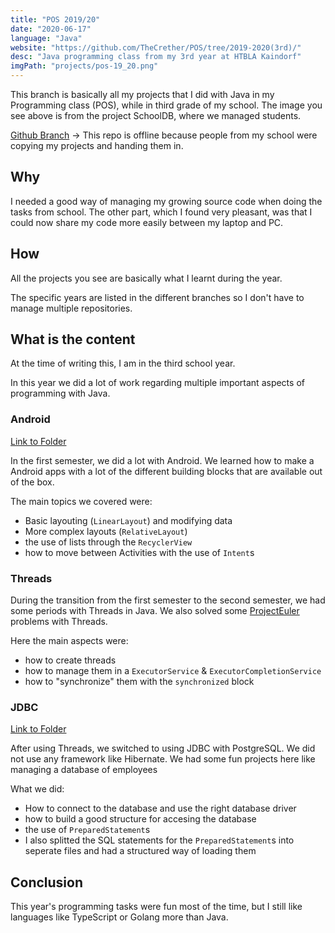 ```yaml
---
title: "POS 2019/20"
date: "2020-06-17"
language: "Java"
website: "https://github.com/TheCrether/POS/tree/2019-2020(3rd)/"
desc: "Java programming class from my 3rd year at HTBLA Kaindorf"
imgPath: "projects/pos-19_20.png"
---
```


This branch is basically all my projects that I did with Java in my Programming class (POS), while in third grade of my school.
The image you see above is from the project SchoolDB, where we managed students.

[Github Branch][1] -> This repo is offline because people from my school were copying my projects and handing them in.

## Why

I needed a good way of managing my growing source code when doing the tasks from school.
The other part, which I found very pleasant, was that I could now share my code more easily between my laptop and PC.

## How

All the projects you see are basically what I learnt during the year.

The specific years are listed in the different branches so I don't have to manage multiple repositories.

## What is the content

At the time of writing this, I am in the third school year.

In this year we did a lot of work regarding multiple important aspects of programming with Java.

### Android

[Link to Folder][2]

In the first semester, we did a lot with Android.
We learned how to make a Android apps with a lot of the different building blocks that are available out of the box.

The main topics we covered were:

- Basic layouting (`LinearLayout`) and modifying data
- More complex layouts (`RelativeLayout`)
- the use of lists through the `RecyclerView`
- how to move between Activities with the use of `Intent`s

### Threads

During the transition from the first semester to the second semester, we had some periods with Threads in Java.
We also solved some [ProjectEuler][4] problems with Threads.

Here the main aspects were:

- how to create threads
- how to manage them in a `ExecutorService` & `ExecutorCompletionService`
- how to "synchronize" them with the `synchronized` block

### JDBC

[Link to Folder][3]

After using Threads, we switched to using JDBC with PostgreSQL. We did not use any framework like Hibernate.
We had some fun projects here like managing a database of employees

What we did:

- How to connect to the database and use the right database driver
- how to build a good structure for accesing the database
- the use of `PreparedStatement`s
- I also splitted the SQL statements for the `PreparedStatement`s into seperate files and had a structured way of loading them

## Conclusion

This year's programming tasks were fun most of the time, but I still like languages like TypeScript or Golang more than Java.

[1]: https://github.com/TheCrether/POS/tree/2019-2020(3rd)/
[2]: https://github.com/TheCrether/POS/tree/2019-2020(3rd)/Android
[3]: https://github.com/TheCrether/POS/tree/2019-2020(3rd)/jdbc
[4]: https://projecteuler.net
